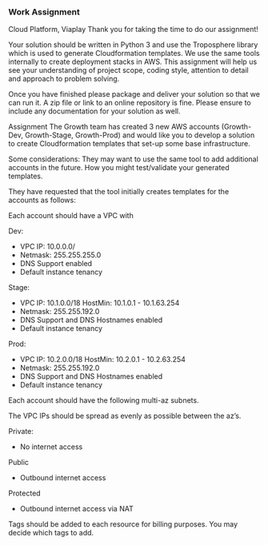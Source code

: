 
### Work Assignment

Cloud Platform, Viaplay
Thank you for taking the time to do our assignment! 

Your solution should be written in  Python 3 and use the Troposphere library which is used to generate Cloudformation templates. We use the same tools internally to create deployment stacks in AWS. This assignment will help us see your understanding  of project scope, coding style, attention to detail and approach to problem solving.

Once you have finished please package and deliver your solution so that we can run it. A zip file or link to an online repository is fine. Please ensure to include any documentation for your solution as well.

 

Assignment
The Growth team has created 3 new AWS accounts (Growth-Dev, Growth-Stage, Growth-Prod) and would like you to develop a solution to create Cloudformation templates that set-up some base infrastructure.

Some considerations:
They may want to use the same tool to add additional accounts in the future.
How you might test/validate your generated templates.

They have requested that the tool initially creates templates for the accounts as follows:

Each account should have a VPC with 

Dev:
* VPC IP: 10.0.0.0/
* Netmask: 255.255.255.0	
* DNS Support enabled
* Default instance tenancy

Stage:
* VPC IP: 10.1.0.0/18 HostMin:   10.1.0.1    -  10.1.63.254  
* Netmask: 255.255.192.0
* DNS Support and DNS Hostnames enabled
* Default instance tenancy

Prod:
* VPC IP: 10.2.0.0/18	HostMin:   10.2.0.1  -  10.2.63.254  
* Netmask: 255.255.192.0
* DNS Support and DNS Hostnames enabled
* Default instance tenancy

Each account should have the following multi-az subnets. 

The VPC IPs should be spread as evenly as possible between the az’s.

Private:

* No internet access

Public
* Outbound internet access

Protected
* Outbound internet access via NAT

Tags should be added to each resource for billing purposes. You may decide which tags to add.
